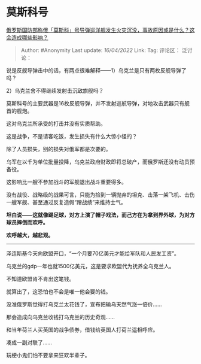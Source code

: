 # 莫斯科号
[俄罗斯国防部称俄「莫斯科」号导弹巡洋舰发生火灾沉没，事故原因或是什么？这会造成哪些影响？](https://www.zhihu.com/question/527849848/answer/2440019221)

> Author: #Anonymity
> Last update: *16/04/2022*
> Link:
> Tag:
> 评论区：
> 泛讨论：

说是反舰导弹击中的话，有两点很难解释——1）乌克兰是只有两枚反舰导弹了吗？

2）乌克兰舍不得继续发射击沉敌旗舰吗？

莫斯科号的主要武器是16枚反舰导弹，并不发射巡航导弹，对地攻击武器只有舰首的舰炮。

这对乌克兰所承受的打击并没有实质帮助。

这是战争，不是请客吃饭，发生损失有什么大惊小怪的？

除了人员损失，别的损失对俄军都是次要的。

乌军在以千为单位批量投降，乌克兰政府财政即将总破产，而俄罗斯还没有动员预备役。

这影响比一艘不参加战斗的军舰退出战斗重要得多。

没有战役、战略级的战果可言，只能为捡到一辆抛弃的坦克、击落一架飞机、击伤一艘军舰、甚至通过反复造假“蹭战绩”来维持士气。

**坦白说——这就像踢足球，对方上演了帽子戏法，而己方在为拿到界外球，为对方球员摔倒而欢呼。**

**欢呼越大，越悲观。**

---

泽连斯基今天向欧盟开口，“一个月要70亿美元才能给军队和人民发工资”。

乌克兰的gdp一年也就1500亿美元，这是要求欧盟代为抚养全乌克兰人。

不知道欧盟肯不肯出这笔钱。

就算出了，这恐怕也不会是唯一他会要的钱。

没准俄罗斯觉得打乌克兰太花钱了，宣布把输乌天然气涨一倍价……

那会造成向乌克兰收钱打乌克兰的历史奇观……

和当年荷兰人买英国的战争债券，借钱给英国人打荷兰遥相呼应。

凑成一副对联了……

玩梗小鬼们怕不要拿来狂欢半辈子。
